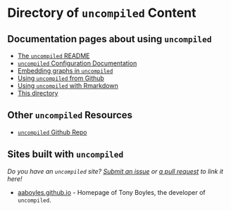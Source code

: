 # Directory of `uncompiled` Content

## Documentation pages about using `uncompiled`

* [The `uncompiled` README](https://aaboyles.github.io/uncompiled/)
* [`uncompiled` Configuration Documentation](https://aaboyles.github.io/uncompiled/?q=pages/config.md)
* [Embedding graphs in `uncompiled`](https://aaboyles.github.io/uncompiled/?q=pages/graphs.md)
* [Using `uncompiled` from Github](https://aaboyles.github.io/uncompiled/?q=pages/github.md)
* [Using `uncompiled` with Rmarkdown](https://aaboyles.github.io/uncompiled/?q=pages/rmarkdown.md)
* [This directory](https://aaboyles.github.io/uncompiled/?q=pages/directory.md)

## Other `uncompiled` Resources

* [`uncompiled` Github Repo](https://github.com/aaboyles/uncompiled/)

## Sites built with `uncompiled`

*Do you have an `uncompiled` site? [Submit an issue](https://github.com/AABoyles/uncompiled/issues/new/choose) or [a pull request](https://github.com/AABoyles/uncompiled/compare) to link it here!*

* [aaboyles.github.io](https://aaboyles.github.io/) - Homepage of Tony Boyles, the developer of `uncompiled`.
